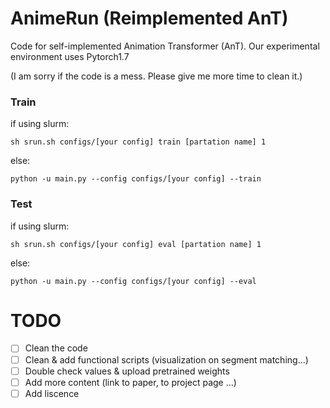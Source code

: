 # AnimeRun (Reimplemented AnT)

Code for self-implemented Animation Transformer (AnT). Our experimental environment uses Pytorch1.7

(I am sorry if the code is a mess. Please give me more time to clean it.)


### Train
if using slurm:

    sh srun.sh configs/[your config] train [partation name] 1

else:

    python -u main.py --config configs/[your config] --train


### Test
if using slurm:
    
    sh srun.sh configs/[your config] eval [partation name] 1

else:

    python -u main.py --config configs/[your config] --eval

# TODO
- [ ] Clean the code
- [ ] Clean & add functional scripts (visualization on segment matching...)
- [ ] Double check values & upload pretrained weights
- [ ] Add more content (link to paper, to project page ...)
- [ ] Add liscence